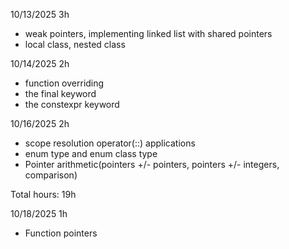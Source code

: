 10/13/2025 3h
- weak pointers, implementing linked list with shared pointers
- local class, nested class

10/14/2025 2h
- function overriding
- the final keyword
- the constexpr keyword

10/16/2025 2h
- scope resolution operator(::) applications
- enum type and enum class type
- Pointer arithmetic(pointers +/- pointers, pointers +/- integers, comparison)

Total hours: 19h

10/18/2025 1h
- Function pointers